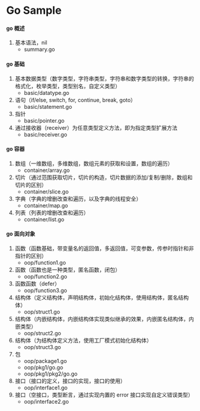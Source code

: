 ﻿# Go Sample


#### go 概述
1. 基本语法，nil
   - summary.go

#### go 基础
1. 基本数据类型（数字类型，字符串类型，字符串和数字类型的转换，字符串的格式化，枚举类型，类型别名，自定义类型）
   - basic/datatype.go
2. 语句（if/else, switch, for, continue, break, goto）
   - basic/statement.go
3. 指针
   - basic/pointer.go
4. 通过接收器（receiver）为任意类型定义方法，即为指定类型扩展方法
   - basic/receiver.go

#### go 容器
1. 数组（一维数组，多维数组，数组元素的获取和设置，数组的遍历）
   - container/array.go
2. 切片（通过范围获取切片，切片的构造，切片数据的添加/复制/删除，数组和切片的区别）
   - container/slice.go
3. 字典（字典的增删改查和遍历，以及字典的线程安全）
   - container/map.go
4. 列表（列表的增删改查和遍历）
   - container/list.go

#### go 面向对象
1. 函数（函数基础，带变量名的返回值，多返回值，可变参数，传参时指针和非指针的区别）
   - oop/function1.go
2. 函数（函数也是一种类型，匿名函数，闭包）
   - oop/function2.go
3. 函数函数（defer）
   - oop/function3.go
4. 结构体（定义结构体，声明结构体，初始化结构体，使用结构体，匿名结构体）
   - oop/struct1.go
5. 结构体（内嵌结构体，内嵌结构体实现类似继承的效果，内嵌匿名结构体，内嵌类型）
   - oop/struct2.go
6. 结构体（为结构体定义方法，使用工厂模式初始化结构体）
   - oop/struct3.go
7. 包
   - oop/package1.go
   - oop/pkg1/go.go
   - oop/pkg1/pkg2/go.go
8. 接口（接口的定义，接口的实现，接口的使用）
   - oop/interface1.go
9. 接口（空接口，类型断言，通过实现内置的 error 接口实现自定义错误类型）
   - oop/interface2.go